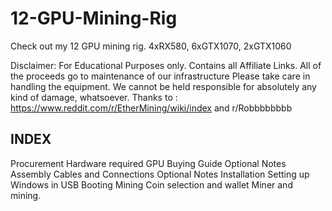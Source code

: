 # 12-GPU-Mining-Rig
Check out my 12 GPU mining rig. 4xRX580, 6xGTX1070, 2xGTX1060



Disclaimer: 
For Educational Purposes only. 
Contains all Affiliate Links. All of the proceeds go to maintenance of our infrastructure
Please take care in handling the equipment. We cannot be held responsible for absolutely any kind of damage, whatsoever.
Thanks to : https://www.reddit.com/r/EtherMining/wiki/index and r/Robbbbbbbb


## INDEX 
Procurement
Hardware required
GPU Buying Guide
Optional Notes
Assembly
Cables and Connections
Optional Notes
Installation
Setting up Windows in USB
Booting
Mining
Coin selection and wallet
Miner and mining.


